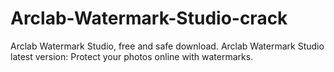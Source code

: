# Arclab-Watermark-Studio-crack
Arclab Watermark Studio, free and safe download. Arclab Watermark Studio latest version: Protect your photos online with watermarks.
